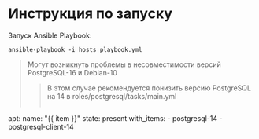 # Инструкция по запуску

Запуск Ansible Playbook:

```ansible-playbook -i hosts playbook.yml```


> Могут возникнуть проблемы в несовместимости версий PostgreSQL-16 и Debian-10
>> В этом случае рекомендуется понизить версию PostgreSQL на 14 в roles/postgresql/tasks/main.yml
>>``` - name: Ensure PostgreSQL is installed 
  apt:
    name: "{{ item }}"
    state: present
  with_items:
    - postgresql-14
    - postgresql-client-14 
```